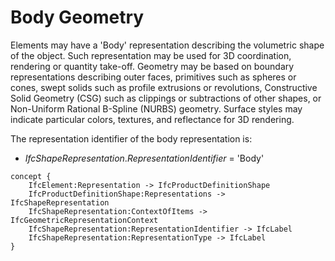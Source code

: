 Body Geometry
=============

Elements may have a 'Body' representation describing the volumetric shape of the object. Such representation may be used for 3D coordination, rendering or quantity take-off. Geometry may be based on boundary representations describing outer faces, primitives such as spheres or cones, swept solids such as profile extrusions or revolutions, Constructive Solid Geometry (CSG) such as clippings or subtractions of other shapes, or Non-Uniform Rational B-Spline (NURBS) geometry. Surface styles may indicate particular colors, textures, and reflectance for 3D rendering.

The representation identifier of the body representation is:

* _IfcShapeRepresentation_._RepresentationIdentifier_ = 'Body'

```
concept {
    IfcElement:Representation -> IfcProductDefinitionShape
    IfcProductDefinitionShape:Representations -> IfcShapeRepresentation
    IfcShapeRepresentation:ContextOfItems -> IfcGeometricRepresentationContext
    IfcShapeRepresentation:RepresentationIdentifier -> IfcLabel
    IfcShapeRepresentation:RepresentationType -> IfcLabel
}
```
